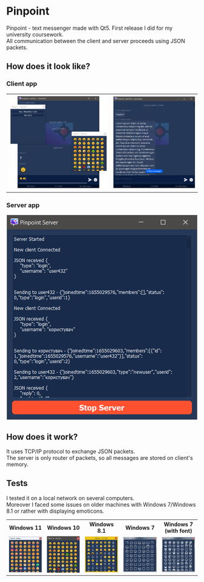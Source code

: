 # Pinpoint
Pinpoint - text messenger made with Qt5. First release I did for my university coursework.<br/>
All communication between the client and server proceeds using JSON packets.
## How does it look like?
<h3> Client app </h3>

<table>
  <tr>
    <td><img src="https://github.com/SevRyb/Pinpoint/blob/main/showcase-client-app-windows.png"></td>
    <td><img src="https://github.com/SevRyb/Pinpoint/blob/main/showcase-client-app-1.png"></td>
  </tr>
</table>
<h3> Server app </h3>
<p align="center">
<img src="https://github.com/SevRyb/Pinpoint/blob/main/showcase-server-app.png">
</p>

<h2> How does it work? </h2>
<p>It uses TCP/IP protocol to exchange JSON packets.<br/>
  The server is only router of packets, so all messages are stored on client's memory.
</p>

<h2> Tests </h2>
<p>I tested it on a local network on several computers.<br/>
  Moreover I faced some issues on older machines with Windows 7/Windows 8.1 or rather with displaying emoticons.
</p>
<table>
  <tr>
    <th>Windows 11</th>
    <th>Windows 10</th>
    <th>Windows 8.1</th>
    <th>Windows 7</th>
    <th>Windows 7 (with font)</th>
  </tr>
  <tr>
    <td><img src="https://github.com/SevRyb/Pinpoint/blob/main/win11_emj.png"></td>
    <td><img src="https://github.com/SevRyb/Pinpoint/blob/main/win10.png"></td>
    <td><img src="https://github.com/SevRyb/Pinpoint/blob/main/win8_emj.png"></td>
    <td><img src="https://github.com/SevRyb/Pinpoint/blob/main/win7_emj.png"></td>
    <td><img src="https://github.com/SevRyb/Pinpoint/blob/main/win7-with-font_emj.png"></td>
  </tr>
</table>
